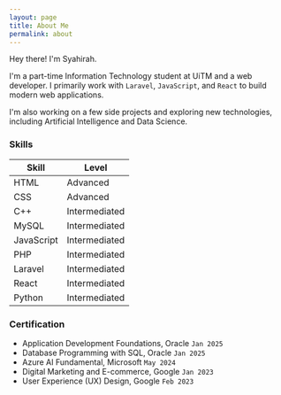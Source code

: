 ```yaml
---
layout: page
title: About Me
permalink: about
---
```


Hey there! I'm Syahirah.

I'm a part-time Information Technology student at UiTM and a web developer. I primarily work with `Laravel`, `JavaScript`, and `React` to build modern web applications.

I'm also working on a few side projects and exploring new technologies, including Artificial Intelligence and Data Science.

### Skills

| Skill       | Level         |
| ---------   | --------------| 
| HTML        | Advanced      | 
| CSS         | Advanced      |
| C++         | Intermediated | 
| MySQL       | Intermediated | 
| JavaScript  | Intermediated | 
| PHP         | Intermediated | 
| Laravel     | Intermediated | 
| React       | Intermediated | 
| Python      | Intermediated | 

### Certification

- Application Development Foundations, Oracle `Jan 2025`
- Database Programming with SQL, Oracle `Jan 2025`
- Azure AI Fundamental, Microsoft `May 2024 `
- Digital Marketing and E-commerce, Google `Jan 2023`
- User Experience (UX) Design, Google `Feb 2023`
